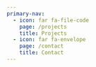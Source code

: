 ```yaml
---
primary-nav:
  - icon: far fa-file-code
    page: /projects
    title: Projects
  - icon: far fa-envelope
    page: /contact
    title: Contact
---
```


